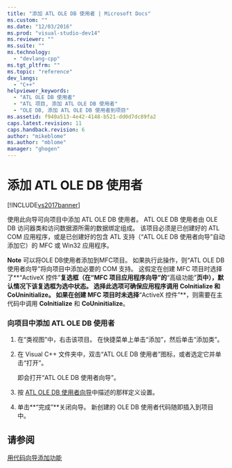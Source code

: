 ```yaml
---
title: "添加 ATL OLE DB 使用者 | Microsoft Docs"
ms.custom: ""
ms.date: "12/03/2016"
ms.prod: "visual-studio-dev14"
ms.reviewer: ""
ms.suite: ""
ms.technology: 
  - "devlang-cpp"
ms.tgt_pltfrm: ""
ms.topic: "reference"
dev_langs: 
  - "C++"
helpviewer_keywords: 
  - "ATL OLE DB 使用者"
  - "ATL 项目, 添加 ATL OLE DB 使用者"
  - "OLE DB, 添加 ATL OLE DB 使用者到项目"
ms.assetid: f940a513-4e42-4148-b521-dd0d7dc89fa2
caps.latest.revision: 11
caps.handback.revision: 6
author: "mikeblome"
ms.author: "mblome"
manager: "ghogen"
---
```

# 添加 ATL OLE DB 使用者
[!INCLUDE[vs2017banner](../../assembler/inline/includes/vs2017banner.md)]

使用此向导可向项目中添加 ATL OLE DB 使用者。  ATL OLE DB 使用者由 OLE DB 访问器类和访问数据源所需的数据绑定组成。  该项目必须是已创建好的 ATL COM 应用程序，或是已创建好的包含 ATL 支持（“ATL OLE DB 使用者向导”自动添加它）的 MFC 或 Win32 应用程序。  
  
 **Note** 可以将OLE DB使用者添加到MFC项目。  如果执行此操作，则“ATL OLE DB 使用者向导”将向项目中添加必要的 COM 支持。  这假定在创建 MFC 项目时选择了**“ActiveX 控件”**复选框（在“MFC 项目应用程序向导”的**“高级功能”**页中），默认情况下该复选框为选中状态。  选择此选项可确保应用程序调用 **CoInitialize** 和 **CoUninitialize**。  如果在创建 MFC 项目时未选择**“ActiveX 控件”**，则需要在主代码中调用 **CoInitialize** 和 **CoUninitialize**。  
  
### 向项目中添加 ATL OLE DB 使用者  
  
1.  在“类视图”中，右击该项目。  在快捷菜单上单击“添加”，然后单击“添加类”。  
  
2.  在 Visual C\+\+ 文件夹中，双击“ATL OLE DB 使用者”图标，或者选定它并单击“打开”。  
  
     即会打开“ATL OLE DB 使用者向导”。  
  
3.  按 [ATL OLE DB 使用者向导](../../atl/reference/atl-ole-db-consumer-wizard.md)中描述的那样定义设置。  
  
4.  单击**“完成”**关闭向导。  新创建的 OLE DB 使用者代码随即插入到项目中。  
  
## 请参阅  
 [用代码向导添加功能](../../ide/adding-functionality-with-code-wizards-cpp.md)